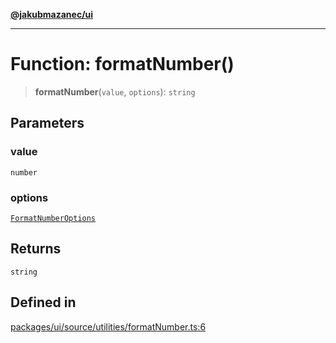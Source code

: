 [**@jakubmazanec/ui**](../README.md)

---

# Function: formatNumber()

> **formatNumber**(`value`, `options`): `string`

## Parameters

### value

`number`

### options

[`FormatNumberOptions`](../type-aliases/FormatNumberOptions.md)

## Returns

`string`

## Defined in

[packages/ui/source/utilities/formatNumber.ts:6](https://github.com/jakubmazanec/tools/blob/a4967209f10f2b04ade958bd873ac46f1290cee7/packages/ui/source/utilities/formatNumber.ts#L6)
